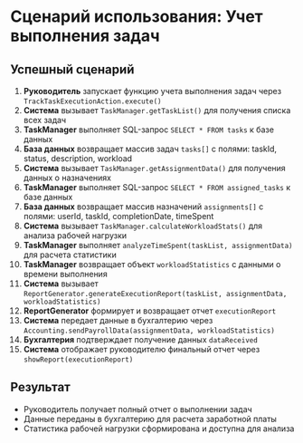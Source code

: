 # Сценарий использования: Учет выполнения задач

## Успешный сценарий

1. **Руководитель** запускает функцию учета выполнения задач через `TrackTaskExecutionAction.execute()`
2. **Система** вызывает `TaskManager.getTaskList()` для получения списка всех задач
3. **TaskManager** выполняет SQL-запрос `SELECT * FROM tasks` к базе данных
4. **База данных** возвращает массив задач `tasks[]` с полями: taskId, status, description, workload
5. **Система** вызывает `TaskManager.getAssignmentData()` для получения данных о назначениях
6. **TaskManager** выполняет SQL-запрос `SELECT * FROM assigned_tasks` к базе данных
7. **База данных** возвращает массив назначений `assignments[]` с полями: userId, taskId, completionDate, timeSpent
8. **Система** вызывает `TaskManager.calculateWorkloadStats()` для анализа рабочей нагрузки
9. **TaskManager** выполняет `analyzeTimeSpent(taskList, assignmentData)` для расчета статистики
10. **TaskManager** возвращает объект `workloadStatistics` с данными о времени выполнения
11. **Система** вызывает `ReportGenerator.generateExecutionReport(taskList, assignmentData, workloadStatistics)`
12. **ReportGenerator** формирует и возвращает отчет `executionReport`
13. **Система** передает данные в бухгалтерию через `Accounting.sendPayrollData(assignmentData, workloadStatistics)`
14. **Бухгалтерия** подтверждает получение данных `dataReceived`
15. **Система** отображает руководителю финальный отчет через `showReport(executionReport)`

## Результат
- Руководитель получает полный отчет о выполнении задач
- Данные переданы в бухгалтерию для расчета заработной платы
- Статистика рабочей нагрузки сформирована и доступна для анализа